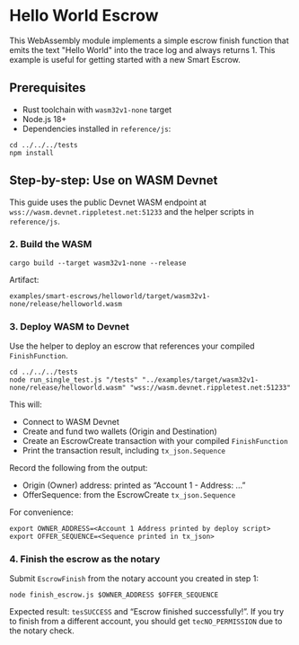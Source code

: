 # Hello World Escrow

This WebAssembly module implements a simple escrow finish function that emits the text "Hello World" into the trace log
and
always returns 1. This example is useful for getting started with a new Smart Escrow.

## Prerequisites

- Rust toolchain with `wasm32v1-none` target
- Node.js 18+
- Dependencies installed in `reference/js`:

```shell
cd ../../../tests
npm install
```

## Step-by-step: Use on WASM Devnet

This guide uses the public Devnet WASM endpoint at `wss://wasm.devnet.rippletest.net:51233` and the helper scripts in
`reference/js`.

### 2. Build the WASM

```shell
cargo build --target wasm32v1-none --release
```

Artifact:

```
examples/smart-escrows/helloworld/target/wasm32v1-none/release/helloworld.wasm
```

### 3. Deploy WASM to Devnet

Use the helper to deploy an escrow that references your compiled `FinishFunction`.

```shell
cd ../../../tests
node run_single_test.js "/tests" "../examples/target/wasm32v1-none/release/helloworld.wasm" "wss://wasm.devnet.rippletest.net:51233"
```

This will:

- Connect to WASM Devnet
- Create and fund two wallets (Origin and Destination)
- Create an EscrowCreate transaction with your compiled `FinishFunction`
- Print the transaction result, including `tx_json.Sequence`

Record the following from the output:

- Origin (Owner) address: printed as “Account 1 - Address: ...”
- OfferSequence: from the EscrowCreate `tx_json.Sequence`

For convenience:

```shell
export OWNER_ADDRESS=<Account 1 Address printed by deploy script>
export OFFER_SEQUENCE=<Sequence printed in tx_json>
```

### 4. Finish the escrow as the notary

Submit `EscrowFinish` from the notary account you created in step 1:

```shell
node finish_escrow.js $OWNER_ADDRESS $OFFER_SEQUENCE
```

Expected result: `tesSUCCESS` and “Escrow finished successfully!”. If you try to finish from a different account, you
should get `tecNO_PERMISSION` due to the notary check.